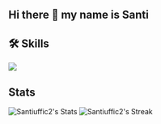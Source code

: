 ## Hi there 👋 my name is Santi

## 🛠️ Skills
  <a href="https://skillicons.dev">
    <img src="https://skillicons.dev/icons?i=go,bash,c,vscode,typescript,javascript,react" />
  </a>

## Stats
![Santiuffic2's Stats](https://github-readme-stats.vercel.app/api?username=Santiuffic2&theme=vue-dark&show_icons=true&hide_border=true&count_private=true)
![Santiuffic2's Streak](https://github-readme-streak-stats.herokuapp.com/?user=Santiuffic2&theme=vue-dark&hide_border=true)
